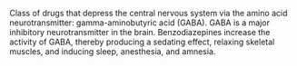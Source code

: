 Class of drugs that depress the central nervous system via the amino acid neurotransmitter: gamma-aminobutyric acid (GABA). GABA is a major inhibitory neurotransmitter in the brain. Benzodiazepines increase the activity of GABA, thereby producing a sedating effect, relaxing skeletal muscles, and inducing sleep, anesthesia, and amnesia.